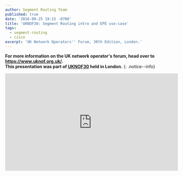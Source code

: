 ```yaml
---
author: Segment Routing Team
published: true
date: '2016-09-25 19:15 -0700'
title: 'UKNOF30: Segment Routing intro and EPE use-case'
tags:
  - segment-routing
  - cisco
excerpt: 'UK Network Operators'' Forum, 30th Edition, London.'
---
```


**For more information on the UK network operator's forum, head over to <https://www.uknof.org.uk/>.  
This presentation was part of [UKNOF30](https://indico.uknof.org.uk/event/32/) held in London.**
{: .notice--info}  

<iframe width="560" height="315" src="https://www.youtube.com/embed/K0Lz7_3I2ZA" frameborder="0" allowfullscreen></iframe>
